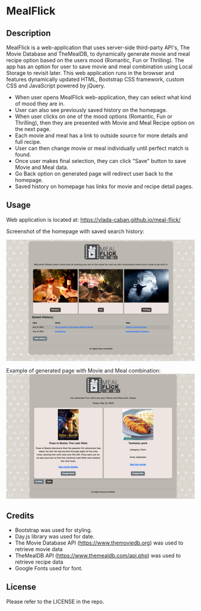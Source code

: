 # MealFlick

## Description

MealFlick is a web-application that uses server-side third-party API's, The Movie Database and TheMealDB, to dynamically generate movie and meal recipe option based on the users mood (Romantic, Fun or Thrilling). The app has an option for user to save movie and meal combination using Local Storage to revisit later. 
This web application runs in the browser and features dynamically updated HTML, Bootstrap CSS framework, custom CSS and JavaScript powered by jQuery.

- When user opens MealFlick web-application, they can select what kind of mood they are in. 
- User can also see previously saved history on the homepage.  
- When user clicks on one of the mood options (Romantic, Fun or Thrilling), then they are presented with Movie and Meal Recipe option on the next page.
- Each movie and meal has a link to outside source for more details and full recipe. 
- User can then change movie or meal individually until perfect match is found. 
- Once user makes final selection, they can click "Save" button to save Movie and Meal data.
- Go Back option on generated page will redirect user back to the homepage.
- Saved history on homepage has links for movie and recipe detail pages. 


## Usage

Web application is located at: https://vlada-caban.github.io/meal-flick/

Screenshot of the homepage with saved search history:

![homepage image of the webpage](assets/images/homepage-screenshot.png)

Example of generated page with Movie and Meal combination: 
![forecast image of the webpage](assets/images/generated-screenshot.png)


## Credits

- Bootstrap was used for styling.
- Day.js library was used for date.
- The Movie Database API (https://www.themoviedb.org) was used to retrieve movie data
- TheMealDB API (https://www.themealdb.com/api.php) was used to retrieve recipe data
- Google Fonts used for font.

## License

Please refer to the LICENSE in the repo.